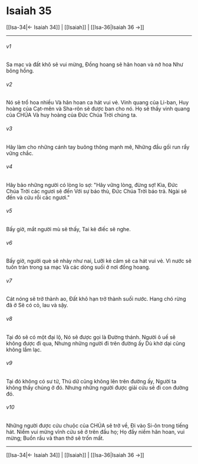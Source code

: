 # Isaiah 35

[[Isa-34|← Isaiah 34]] | [[Isaiah]] | [[Isa-36|Isaiah 36 →]]
***



###### v1 
Sa mạc và đất khô sẽ vui mừng, Đồng hoang sẽ hân hoan và nở hoa Như bông hồng. 

###### v2 
Nó sẽ trổ hoa nhiều Và hân hoan ca hát vui vẻ. Vinh quang của Li-ban, Huy hoàng của Cạt-mên và Sha-rôn sẽ được ban cho nó. Họ sẽ thấy vinh quang của CHÚA Và huy hoàng của Đức Chúa Trời chúng ta. 

###### v3 
Hãy làm cho những cánh tay buông thõng mạnh mẽ, Những đầu gối run rẩy vững chắc. 

###### v4 
Hãy bảo những người có lòng lo sợ: "Hãy vững lòng, đừng sợ! Kìa, Đức Chúa Trời các ngươi sẽ đến Với sự báo thù, Đức Chúa Trời báo trả. Ngài sẽ đến và cứu rỗi các ngươi." 

###### v5 
Bấy giờ, mắt người mù sẽ thấy, Tai kẻ điếc sẽ nghe. 

###### v6 
Bấy giờ, người què sẽ nhảy như nai, Lưỡi kẻ câm sẽ ca hát vui vẻ. Vì nước sẽ tuôn tràn trong sa mạc Và các dòng suối ở nơi đồng hoang. 

###### v7 
Cát nóng sẽ trở thành ao, Đất khô hạn trở thành suối nước. Hang chó rừng đã ở Sẽ có cỏ, lau và sậy. 

###### v8 
Tại đó sẽ có một đại lộ, Nó sẽ được gọi là Đường thánh. Người ô uế sẽ không được đi qua, Nhưng những người đi trên đường ấy Dù khờ dại cũng không lầm lạc. 

###### v9 
Tại đó không có sư tử, Thú dữ cũng không lên trên đường ấy, Người ta không thấy chúng ở đó. Nhưng những người được giải cứu sẽ đi con đường đó. 

###### v10 
Những người được cứu chuộc của CHÚA sẽ trở về, Đi vào Si-ôn trong tiếng hát. Niềm vui mừng vĩnh cửu sẽ ở trên đầu họ; Họ đầy niềm hân hoan, vui mừng; Buồn rầu và than thở sẽ trốn mất.

***
[[Isa-34|← Isaiah 34]] | [[Isaiah]] | [[Isa-36|Isaiah 36 →]]
